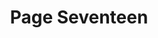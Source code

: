 ---
title: 'Page Seventeen'
slug: '17'
authors:
  - tyler-crockett
prev: '16'
next: '18'
number: 17
img: /imgs/2024/17.svg
---